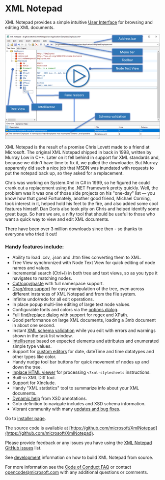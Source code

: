 
# XML Notepad

XML Notepad provides a simple intuitive [User Interface](help/overview.md) for browsing and editing XML documents.

[![image](assets/images/help.png)](https://youtu.be/bmchxiu_oV0)

XML Notepad is the result of a promise Chris Lovett made to a friend at Microsoft. The original XML
Notepad shipped in back in 1998, written by Murray Low in C++. Later on it fell behind in support
for XML standards and, because we didn't have time to fix it, we pulled the downloader. But Murray
apparently did such a nice job that MSDN was inundated with requests to put the notepad back up, so
they asked for a replacement.

Chris was working on System.Xml in C# in 1999, so he figured he could crank out a replacement using
the .NET Framework pretty quickly. Well, the problem was it was one of those side projects on his
"one-day" list — you know how that goes! Fortunately, another good friend, Michael Corning, took
interest in it, helped hold his feet to the fire, and also added some cool features himself. Dan
Doris also took pity on Chris and helped identify some great bugs. So here we are, a nifty tool that
should be useful to those who want a quick way to view and edit XML documents.

There have been over 3 million downloads since then - so thanks to everyone who tried it out!

### Handy features include:

- Ability to load .csv, .json and .htm files converting them to XML.
- Tree View synchronized with Node Text View for quick editing of node names and values.
- Incremental search (Ctrl+I) in both tree and text views, so as you type it navigates to matching nodes.
- [Cut/copy/paste](help/clipboard.md) with full namespace support.
- [Drag/drop support](help/dragdrop.md) for easy manipulation of the tree, even across different instances of XML Notepad and from the file system.
- Infinite undo/redo for all edit operations.
- In place popup multi-line editing of large text node values.
- Configurable fonts and colors via the [options dialog](help/options.md).
- Full [find/replace dialog](help/find.md) with support for regex and XPath.
- Good performance on large XML documents, loading a 3mb document in about one second.
- Instant [XML schema validation](help/validation.md) while you edit with errors and warnings shown in the task list window.
- [Intellisense](help/intellisense.md) based on expected elements and attributes and enumerated simple type values.
- Support for [custom editors](help/customeditors.md) for date, dateTime and time datatypes and other types like color.
- Handy nudge tool bar buttons for quick movement of nodes up and down the tree.
- [Inplace HTML viewer](help/xslt.md) for processing `<?xml-stylesheets` instructions.
- Built-in XML Diff tool.
- Support for XInclude.
- Handy "XML statistics" tool to summarize info about your XML documents.
- [Dynamic help](help/dynamic.md) from XSD annotations.
- Goto definition to navigate includes and XSD schema information.
- Vibrant community with many [updates and bug fixes](help/updates.md).

Go to [installer page](install.md).

The source code is available at [https://github.com/microsoft/XmlNotepad](https://github.com/microsoft/XmlNotepad).

Please provide feedback or any issues you have using the [XML Notepad GitHub
issues](https://github.com/microsoft/XmlNotepad/issues) list.

See [development](dev/index.md) information on how to build XML Notepad from source.

For more information see the [Code of Conduct
FAQ](https://opensource.microsoft.com/codeofconduct/faq/) or contact
[opencode@microsoft.com](mailto:opencode@microsoft.com) with any additional questions or comments.
